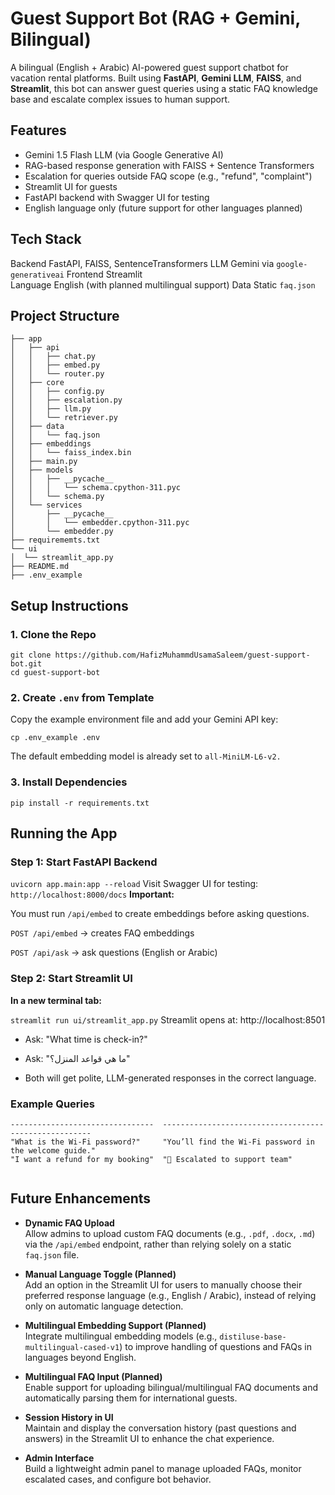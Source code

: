 # Guest Support Bot (RAG + Gemini, Bilingual)
A bilingual (English + Arabic) AI-powered guest support chatbot for vacation rental platforms. Built using **FastAPI**, **Gemini LLM**, **FAISS**, and **Streamlit**, this bot can answer guest queries using a static FAQ knowledge base and escalate complex issues to human support.

## Features

- Gemini 1.5 Flash LLM (via Google Generative AI)
- RAG-based response generation with FAISS + Sentence Transformers
- Escalation for queries outside FAQ scope (e.g., "refund", "complaint")
- Streamlit UI for guests
- FastAPI backend with Swagger UI for testing
- English language only (future support for other languages planned)

## Tech Stack
Backend   FastAPI, FAISS, SentenceTransformers 
LLM       Gemini via `google-generativeai` 
Frontend  Streamlit               
Language  English (with planned multilingual support)
Data      Static `faq.json`

## Project Structure

```
├── app
│   ├── api
│   │   ├── chat.py
│   │   ├── embed.py
│   │   └── router.py
│   ├── core
│   │   ├── config.py
│   │   ├── escalation.py
│   │   ├── llm.py
│   │   └── retriever.py
│   ├── data
│   │   └── faq.json
│   ├── embeddings
│   │   └── faiss_index.bin
│   ├── main.py
│   ├── models
│   │   ├── __pycache__
│   │   │   └── schema.cpython-311.pyc
│   │   └── schema.py
│   └── services
│       ├── __pycache__
│       │   └── embedder.cpython-311.pyc
│       └── embedder.py
├── requirememts.txt
└── ui
│  └── streamlit_app.py 
├── README.md
├── .env_example
  ```
## Setup Instructions

### 1. Clone the Repo
```
git clone https://github.com/HafizMuhammdUsamaSaleem/guest-support-bot.git
cd guest-support-bot
```
### 2. Create `.env` from Template

Copy the example environment file and add your Gemini API key:

```
cp .env_example .env

```
The default embedding model is already set to ```all-MiniLM-L6-v2.```

### 3. Install Dependencies
``` pip install -r requirements.txt ```

## Running the App

### Step 1: Start FastAPI Backend

``` uvicorn app.main:app --reload ```
Visit Swagger UI for testing:
```http://localhost:8000/docs```
**Important:**

You must run ```/api/embed``` to create embeddings before asking questions.

```POST /api/embed``` → creates FAQ embeddings

```POST /api/ask``` → ask questions (English or Arabic)

### Step 2: Start Streamlit UI
**In a new terminal tab:**

```streamlit run ui/streamlit_app.py```
Streamlit opens at: http://localhost:8501

- Ask: "What time is check-in?"

- Ask: "ما هي قواعد المنزل؟"

- Both will get polite, LLM-generated responses in the correct language.

###  Example Queries
```   Question                                   Response (LLM-generated)                               
--------------------------------  ------------------------------------------------------ 
"What is the Wi-Fi password?"     "You’ll find the Wi-Fi password in the welcome guide."                
"I want a refund for my booking"  "🚨 Escalated to support team"  
           
```

## Future Enhancements
- **Dynamic FAQ Upload**  
  Allow admins to upload custom FAQ documents (e.g., `.pdf`, `.docx`, `.md`) via the `/api/embed` endpoint, rather than relying solely on a static `faq.json` file.

- **Manual Language Toggle (Planned)**  
  Add an option in the Streamlit UI for users to manually choose their preferred response language (e.g., English / Arabic), instead of relying only on automatic language detection.

- **Multilingual Embedding Support (Planned)**  
  Integrate multilingual embedding models (e.g., `distiluse-base-multilingual-cased-v1`) to improve handling of questions and FAQs in languages beyond English.

- **Multilingual FAQ Input (Planned)**  
  Enable support for uploading bilingual/multilingual FAQ documents and automatically parsing them for international guests.

- **Session History in UI**  
  Maintain and display the conversation history (past questions and answers) in the Streamlit UI to enhance the chat experience.

- **Admin Interface**  
  Build a lightweight admin panel to manage uploaded FAQs, monitor escalated cases, and configure bot behavior.